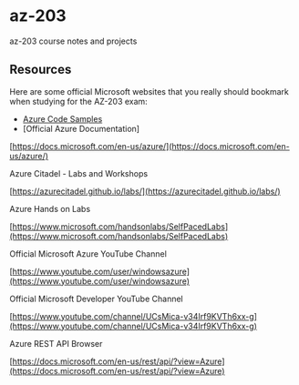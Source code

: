 # az-203
az-203 course notes and projects

## Resources
Here are some official Microsoft websites that you really should bookmark when studying for the AZ-203 exam: 
- [Azure Code Samples](https://azure.microsoft.com/en-us/resources/samples/?sort=0)
- [Official Azure Documentation]

[https://docs.microsoft.com/en-us/azure/](https://docs.microsoft.com/en-us/azure/)

  

Azure Citadel - Labs and Workshops

[https://azurecitadel.github.io/labs/](https://azurecitadel.github.io/labs/)

  

Azure Hands on Labs

[https://www.microsoft.com/handsonlabs/SelfPacedLabs](https://www.microsoft.com/handsonlabs/SelfPacedLabs)

  

Official Microsoft Azure YouTube Channel

[https://www.youtube.com/user/windowsazure](https://www.youtube.com/user/windowsazure)

  

Official Microsoft Developer YouTube Channel

[https://www.youtube.com/channel/UCsMica-v34Irf9KVTh6xx-g](https://www.youtube.com/channel/UCsMica-v34Irf9KVTh6xx-g)

  

Azure REST API Browser

[https://docs.microsoft.com/en-us/rest/api/?view=Azure](https://docs.microsoft.com/en-us/rest/api/?view=Azure)
<!--stackedit_data:
eyJoaXN0b3J5IjpbLTEyNDY3NDg0OTNdfQ==
-->